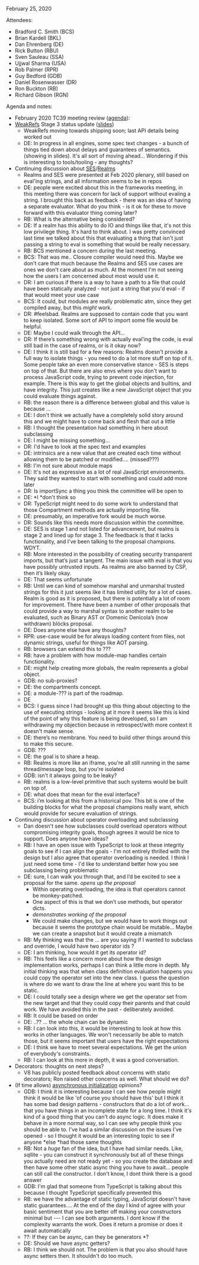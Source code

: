 February 25, 2020

Attendees:

* Bradford C. Smith (BCS)
* Brian Kardell (BKL)
* Dan Ehrenberg (DE)
* Rick Button (RBU)
* Sven Sauleau (SSA)
* Ujjwal Sharma (USA)
* Rob Palmer (RPR)
* Guy Bedford (GDB)
* Daniel Rosenwasser (DR)
* Ron Buckton (RB)
* Richard Gibson (RGN)

Agenda and notes:

* February 2020 TC39 meeting review ([agenda](https://github.com/tc39/agendas/blob/master/2020/02.md)):
* [WeakRefs](https://github.com/tc39/proposal-weakrefs/) Stage 3 status update ([slides](https://docs.google.com/presentation/d/1a4hrdlEcpyKmBj6VtAVYDkokeW_HLFXcg11xIxhwlWM/edit#slide=id.p))
    * WeakRefs moving towards shipping soon; last API details being worked out
    * DE: In progress in all engines, some spec text changes - a bunch of things tied down about delays and guarantees of semantics.  (showing in slides). It's all sort of moving ahead… Wondering if this is interesting to tools/tooling - any thoughts?
* Continuing discussion about [SES](https://github.com/tc39/proposal-ses)/[Realms](https://github.com/tc39/proposal-realms)
    * Realms and SES were presented at Feb 2020 plenary, still based on eval'ing strings, and  all information seems to be in repos
    * DE: people were excited about this in the frameworks meeting, in this meeting there was concern for lack of support without evaling a string.  I brought this back as feedback - there was an idea of having a separate evaluator.  What do you think - is it ok for these to move forward with this evaluator thing coming later?
    * RB: What is the alternative being considered?
    * DE: If a realm has this ability to do IO and things like that, it's not this low privilege thing.  It's hard to think about. I was pretty convinced last time we talked about this that evaluating a thing that isn't just passing a string to eval is something that would be really necessary.
    * RB: BCS mentioned a concern during the last meeting.
    * BCS: That was me.. Closure compiler would need this.  Maybe we don't care that much because the Realms and SES use cases are ones we don't care about as much. At the moment I'm not seeing how the users I am concerned about most would use it.
    * DR: I am curious if there is a way to have a path to a file that could have been statically analyzed - not just a string that you'd eval - if that would meet your use case
    * BCS: It could, but modules are really problematic atm, since they get compiled away, but this *might* work.
    * DR: #feelsbad. Realms are supposed to contain code that you want to keep isolated. Some sort of API to import some file would be helpful.
    * DE: Maybe I could walk through the API...
    * DR: If there’s something wrong with actually eval’ing the code, is eval still bad in the case of realms, or is it okay now?
    * DE: I think it is still bad for a few reasons: Realms doesn't provide a full way to isolate things - you need to do a lot more stuff on top of it. Some people take an even more conservative stance - SES is steps on top of that. But there are also envs where you don't want to process JavaScript code, trying to prevent code injection, for example. There is this way to get the global objects and builtins, and have integrity.  This just creates like a new JavaScript object that you could evaluate things against.  
    * RB: the reason there is a difference between global and this value is because …
    * DE: I don't think we actually have a completely solid story around this and we might have to come back and flesh that out a little
    * RB: I thought the presentation had something in here about subclassing
    * DE: I might be missing something… 
    * DR: I'd have to look at the spec text and examples
    * DE: intrinsics are a new value that are created each time without allowing them to be patched or modified…. (missed???)
    * RB: I'm not sure about module maps
    * DE: It's not as expressive as a lot of real JavaScript environments. They said they wanted to start with something and could add more later
    * DR: Is importSync a thing you think the committee will be open to
    * DE: *I *don't think so
    * DR: TypeScript might need to do some work to understand that those Compartment methods are actually importing file.
    * DE: presumably, an imperative fork would be much worse.
    * DR: Sounds like this needs more discussion within the committee.
    * DE: SES is stage 1 and not listed for advancement, but realms is stage 2 and lined up for stage 3. The feedback is that it lacks functionality, and I’ve been talking to the proposal champions. WDYT.
    * RB: More interested in the possibility of creating security transparent imports, but that’s just a tangent. The main issue with eval is that you have possibly untrusted inputs. As realms are also banned by CSP, then it’s likely okay.
    * DE: That seems unfortunate
    * RB: Until we can kind of somehow marshal and unmarshal trusted strings for this it just seems like it has limited utility for a lot of cases.  Realm is good as it is proposed, but there is potentially a lot of room for improvement. There have been a number of other proposals that could provide a way to marshal syntax to another realm to be evaluated, such as Binary AST or Domenic Denicola’s (now withdrawn) blöcks proposal.
    * DE: Does anyone else have any thoughts?
    * RPR: use-case would be for always loading content from files, not dynamic strings, useful for things like AOT parsing.
    * RB: browsers can extend this to ???
    * RB: have a problem with how module-map handles certain functionality.
    * DE: might help creating more globals, the realm represents a global object.
    * GDB: no sub-proxies?
    * DE: the compartments concept.
    * DE: a module-??? is part of the roadmap.
    * DE
    * BCS: I guess since I had brought up this thing about objecting to the use of executing strings - looking at it more it seems like this is kind of the point of why this feature is being developed, so I am withdrawing my objection because in retrospect/with more context it doesn't make sense.
    * DE: there’s no membrane. You need to build other things around this to make this secure.
    * GDB: ???
    * DE: the goal is to share a heap.
    * RB: Realms is more like an iframe, you're all still running in the same thread/message loop, but you're isolated
    * GDB: isn’t it always going to be leaky?
    * RB: realms is a low-level primitive that such systems would be built on top of.
    * DE: what does that mean for the eval interface?
    * BCS: i’m looking at this from a historical pov. This bit is one of the building blocks for what the proposal champions really want, which would provide for secure evaluation of strings.
* Continuing discussion about operator overloading and subclassing
    * Dan doesn't see how subclasses could overload operators without compromising integrity goals, though agrees it would be nice to support. Does anyone have ideas?
    * RB: I have an open issue with TypeScript to look at these integrity goals to see if I can align the goals - I'm not entirely thrilled with the design but I also agree that operator overloading is needed. I think I just need some time - I'd like to understand better how you see subclassing being problematic
    * DE: sure, I can walk you through that, and I’d be excited to see a proposal for the same. *opens up the proposal*
        * Within operating overloading, the idea is that operators cannot be monkey-patched.
        * One aspect of this is that we don’t use methods, but operator dicts.
        * *demonstrates working of the proposal*
        * We could make changes, but we would have to work things out because it seems the prototype chain would be mutable… Maybe we can create a snapshot but it would create a mismatch
    * RB: My thinking was that the … are you saying if I wanted to subclass and override, I would have two operator ids ?
    * DE: I am thinking, how would it get its operator id?
    * RB: This feels like a concern more about how the design implementation works, perhaps I can think a little more in depth. My initial thinking was that when class definition evaluation happens you could copy the operator set into the new class.  I guess the question is where do we want to draw the line at where you want this to be static.  
    * DE: I could totally see a design where we get the operator set from the new target and that they could copy their parents and that could work.  We have avoided this in the past - deliberately avoided. 
    * RB: It could be based on order 
    * DE: ..?? … the whole chain can be dynamic
    * RB: I can look into this, it would be interesting to look at how this works in other languages. We won't necessarily be able to match those, but it seems important that users have the right expectations
    * DE: I think we have to meet several expectations.  We get the union of everybody's constraints.
    * RB: I can look at this more in depth, it was a good conversation.
* Decorators: thoughts on next steps?
    * V8 has publicly posted feedback about concerns with static decorators; Ron raised other concerns as well. What should we do?
* (If time allows) [asynchronous initialization](https://github.com/tc39/proposal-async-init) opinions?
    * GDB: I think it is interesting because I can see how people might think it would be like 'of course you should have this' but I think it has some bad design patterns - constructors that do a lot of work… that you have things in an incomplete state for a long time. I think it's kind of a good thing that you can't do async logic.  It does make it behave in a more normal way, so I can see why people think you should be able to.  I've had a similar discussion on the issues I've opened - so I thought it would be an interesting topic to see if anyone *else *had those same thoughts
    * RB: Not a *huge* fan of the idea, but I have had similar needs. Like, sqllite - you can construct it synchronously but all of these things you actually need are not ready yet - so you create the database and then have some other static async thing you have to await… people can still call the constructor.  I don't know, I dont think there is a good answer
    * GDB: I'm glad that someone from TypeScript is talking about this because I thought TypeScript specifically prevented this
    * RB: we have the advantage of static typing, JavaScript doesn't have static guarantees…. At the end of the day I kind of agree with your basic sentiment that you are better off making your constructors minimal but --- I can see both arguments. I dont know if the complexity warrants the work.  Does it return a promise or does it await automatically
    * ??: If they can be async, can they be generators *?
    * DE: Should we have async getters?
    * RB: I think we should not. The problem is that you also should have async setters then.  It shouldn't do too much.  
